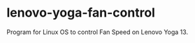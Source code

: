 lenovo-yoga-fan-control
=======================

Program for Linux OS to control Fan Speed on Lenovo Yoga 13. 
